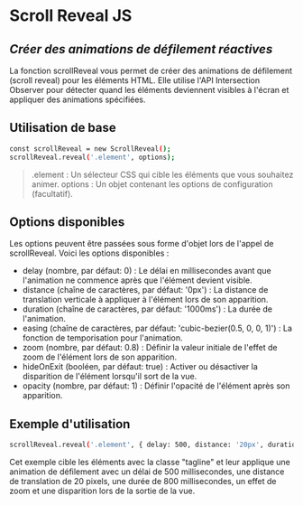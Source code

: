 # Scroll Reveal JS
## _Créer des animations de défilement réactives_

La fonction scrollReveal vous permet de créer des animations de défilement (scroll reveal) pour les éléments HTML. Elle utilise l'API Intersection Observer pour détecter quand les éléments deviennent visibles à l'écran et appliquer des animations spécifiées.

## Utilisation de base

```sh
const scrollReveal = new ScrollReveal();
scrollReveal.reveal('.element', options);
```
>    .element : Un sélecteur CSS qui cible les éléments que vous souhaitez animer.
    options : Un objet contenant les options de configuration (facultatif).

## Options disponibles

Les options peuvent être passées sous forme d'objet lors de l'appel de scrollReveal. Voici les options disponibles :

- delay (nombre, par défaut: 0) : Le délai en millisecondes avant que l'animation ne commence après que l'élément devient visible.
- distance (chaîne de caractères, par défaut: '0px') : La distance de translation verticale à appliquer à l'élément lors de son apparition.
- duration (chaîne de caractères, par défaut: '1000ms') : La durée de l'animation.
- easing (chaîne de caractères, par défaut: 'cubic-bezier(0.5, 0, 0, 1)') : La fonction de temporisation pour l'animation.
- zoom (nombre, par défaut: 0.8) : Définir la valeur initiale de l'effet de zoom de l'élément lors de son apparition.
- hideOnExit (booléen, par défaut: true) : Activer ou désactiver la disparition de l'élément lorsqu'il sort de la vue.
- opacity (nombre, par défaut: 1) : Définir l'opacité de l'élément après son apparition.

## Exemple d'utilisation

```sh
scrollReveal.reveal('.element', { delay: 500, distance: '20px', duration: '800ms', zoom: true, hideOnExit: true, opacity: 1});
```

Cet exemple cible les éléments avec la classe "tagline" et leur applique une animation de défilement avec un délai de 500 millisecondes, une distance de translation de 20 pixels, une durée de 800 millisecondes, un effet de zoom et une disparition lors de la sortie de la vue.
